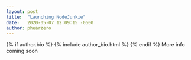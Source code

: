 ```yaml
---
layout: post
title:  "Launching NodeJunkie"
date:   2020-05-07 12:09:15 -0500
author: phearzero
---
```

{% if author.bio %}
      {% include author_bio.html %}
{% endif %}
More info coming soon